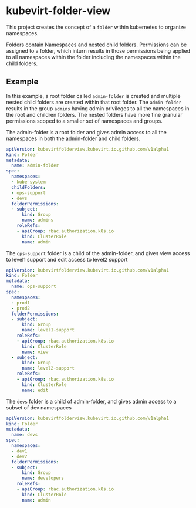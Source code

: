 # kubevirt-folder-view


This project creates the concept of a `folder` within kubernetes to organize namespaces.

Folders contain Namespaces and nested child folders. Permissions can be assigned to a folder, which inturn results in those permissions being applied to all namespaces within the folder including the namespaces within the child folders.

## Example

In this example, a root folder called `admin-folder` is created and multiple nested child folders are created within that root folder. The `admin-folder` results in the group `admins` having admin privileges to all the namespaces in the root and children folders. The nested folders have more fine granular permissions scoped to a smaller set of namespaces and groups.

The admin-folder is a root folder and gives admin access to all the namespaces in both the admin-folder and child folders.

```yaml
apiVersion: kubevirtfolderview.kubevirt.io.github.com/v1alpha1
kind: Folder
metadata:
  name: admin-folder
spec:
  namespaces:
  - kube-system
  childFolders:
  - ops-support
  - devs
  folderPermissions:
  - subject:
      kind: Group
      name: admins
    roleRefs:
    - apiGroup: rbac.authorization.k8s.io
      kind: ClusterRole
      name: admin
```

The `ops-support` folder is a child of the admin-folder, and gives view access to level1 support and edit access to level2 support

```yaml
apiVersion: kubevirtfolderview.kubevirt.io.github.com/v1alpha1
kind: Folder
metadata:
  name: ops-support
spec:
  namespaces:
  - prod1
  - prod2
  folderPermissions:
  - subject:
      kind: Group
      name: level1-support
    roleRefs:
    - apiGroup: rbac.authorization.k8s.io
      kind: ClusterRole
      name: view
  - subject:
      kind: Group
      name: level2-support
    roleRefs:
    - apiGroup: rbac.authorization.k8s.io
      kind: ClusterRole
      name: edit
```

The `devs` folder is a child of admin-folder, and gives admin access to a subset of dev namespaces

```yaml
apiVersion: kubevirtfolderview.kubevirt.io.github.com/v1alpha1
kind: Folder
metadata:
  name: devs
spec:
  namespaces:
  - dev1
  - dev2
  folderPermissions:
  - subject:
      kind: Group
      name: developers
    roleRefs:
    - apiGroup: rbac.authorization.k8s.io
      kind: ClusterRole
      name: admin
```

